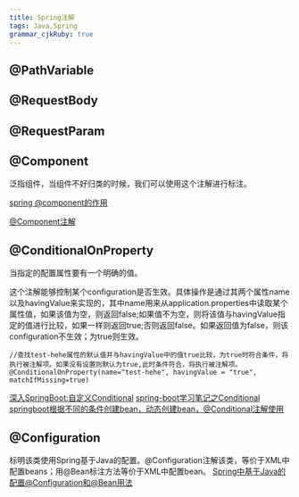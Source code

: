 ```yaml
---
title: Spring注解 
tags: Java,Spring
grammar_cjkRuby: true
---
```


## @PathVariable

## @RequestBody

## @RequestParam


## @Component
泛指组件，当组件不好归类的时候，我们可以使用这个注解进行标注。  

[spring @component的作用](http://tomfish88.iteye.com/blog/1497557)

[@Component注解](http://uule.iteye.com/blog/2106427)

## @ConditionalOnProperty
当指定的配置属性要有一个明确的值。

这个注解能够控制某个configuration是否生效。具体操作是通过其两个属性name以及havingValue来实现的，其中name用来从application.properties中读取某个属性值，如果该值为空，则返回false;如果值不为空，则将该值与havingValue指定的值进行比较，如果一样则返回true;否则返回false。如果返回值为false，则该configuration不生效；为true则生效。
```
//查找test-hehe属性的默认值并与havingValue中的值true比较，为true时符合条件，将执行被注解项。如果没有设置则默认为true,此时条件符合，将执行被注解项。
@ConditionalOnProperty(name="test-hehe", havingValue = "true", matchIfMissing=true)
```


[深入SpringBoot:自定义Conditional](http://www.jianshu.com/p/1d0fb7cd8a26)
[spring-boot学习笔记之Conditional](http://www.jianshu.com/p/0740c07f6c1d)
[springboot根据不同的条件创建bean，动态创建bean，@Conditional注解使用](http://blog.csdn.net/tianyaleixiaowu/article/details/78201587)

## @Configuration
标明该类使用Spring基于Java的配置。@Configuration注解该类，等价于XML中配置beans；用@Bean标注方法等价于XML中配置bean。
[Spring中基于Java的配置@Configuration和@Bean用法](http://blog.csdn.net/vvhesj/article/details/47661001)